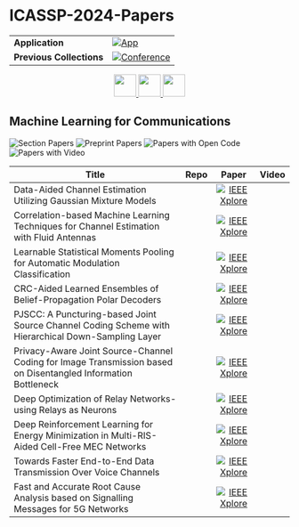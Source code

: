 # ICASSP-2024-Papers

<table>
    <tr>
        <td><strong>Application</strong></td>
        <td>
            <a href="https://huggingface.co/spaces/DmitryRyumin/NewEraAI-Papers" style="float:left;">
                <img src="https://img.shields.io/badge/🤗-NewEraAI--Papers-FFD21F.svg" alt="App" />
            </a>
        </td>
    </tr>
    <tr>
        <td><strong>Previous Collections</strong></td>
        <td>
            <a href="https://github.com/DmitryRyumin/ICASSP-2023-24-Papers/blob/main/README_2023.md">
                <img src="http://img.shields.io/badge/ICASSP-2023-0073AE.svg" alt="Conference">
            </a>
        </td>
    </tr>
</table>

<div align="center">
    <a href="https://github.com/DmitryRyumin/ICASSP-2023-24-Papers/blob/main/sections/2024/main/SPTM-L2.md">
        <img src="https://cdn.jsdelivr.net/gh/DmitryRyumin/NewEraAI-Papers@main/images/left.svg" width="40" alt="" />
    </a>
    <a href="https://github.com/DmitryRyumin/ICASSP-2023-24-Papers/">
        <img src="https://cdn.jsdelivr.net/gh/DmitryRyumin/NewEraAI-Papers@main/images/home.svg" width="40" alt="" />
    </a>
    <a href="https://github.com/DmitryRyumin/ICASSP-2023-24-Papers/blob/main/sections/2024/main/IVMSP-P2.md">
        <img src="https://cdn.jsdelivr.net/gh/DmitryRyumin/NewEraAI-Papers@main/images/right.svg" width="40" alt="" />
    </a>
</div>

## Machine Learning for Communications

![Section Papers](https://img.shields.io/badge/Section%20Papers-soon-42BA16) ![Preprint Papers](https://img.shields.io/badge/Preprint%20Papers-soon-b31b1b) ![Papers with Open Code](https://img.shields.io/badge/Papers%20with%20Open%20Code-soon-1D7FBF) ![Papers with Video](https://img.shields.io/badge/Papers%20with%20Video-soon-FF0000)

| **Title** | **Repo** | **Paper** | **Video** |
|-----------|:--------:|:---------:|:---------:|
| Data-Aided Channel Estimation Utilizing Gaussian Mixture Models |  | [![IEEE Xplore](https://img.shields.io/badge/IEEE-10447974-E4A42C.svg)](https://ieeexplore.ieee.org/document/10447974) |  |
| Correlation-based Machine Learning Techniques for Channel Estimation with Fluid Antennas |  | [![IEEE Xplore](https://img.shields.io/badge/IEEE-10447499-E4A42C.svg)](https://ieeexplore.ieee.org/document/10447499) |  |
| Learnable Statistical Moments Pooling for Automatic Modulation Classification |  | [![IEEE Xplore](https://img.shields.io/badge/IEEE-10446295-E4A42C.svg)](https://ieeexplore.ieee.org/document/10446295) |  |
| CRC-Aided Learned Ensembles of Belief-Propagation Polar Decoders |  | [![IEEE Xplore](https://img.shields.io/badge/IEEE-10447608-E4A42C.svg)](https://ieeexplore.ieee.org/document/10447608) |  |
| PJSCC: A Puncturing-based Joint Source Channel Coding Scheme with Hierarchical Down-Sampling Layer |  | [![IEEE Xplore](https://img.shields.io/badge/IEEE-10446143-E4A42C.svg)](https://ieeexplore.ieee.org/document/10446143) |  |
| Privacy-Aware Joint Source-Channel Coding for Image Transmission based on Disentangled Information Bottleneck |  | [![IEEE Xplore](https://img.shields.io/badge/IEEE-10447157-E4A42C.svg)](https://ieeexplore.ieee.org/document/10447157) |  |
| Deep Optimization of Relay Networks-using Relays as Neurons |  | [![IEEE Xplore](https://img.shields.io/badge/IEEE-10447401-E4A42C.svg)](https://ieeexplore.ieee.org/document/10447401) |  |
| Deep Reinforcement Learning for Energy Minimization in Multi-RIS-Aided Cell-Free MEC Networks |  | [![IEEE Xplore](https://img.shields.io/badge/IEEE-10447551-E4A42C.svg)](https://ieeexplore.ieee.org/document/10447551) |  |
| Towards Faster End-to-End Data Transmission Over Voice Channels |  | [![IEEE Xplore](https://img.shields.io/badge/IEEE-10447419-E4A42C.svg)](https://ieeexplore.ieee.org/document/10447419) |  |
| Fast and Accurate Root Cause Analysis based on Signalling Messages for 5G Networks |  | [![IEEE Xplore](https://img.shields.io/badge/IEEE-10448369-E4A42C.svg)](https://ieeexplore.ieee.org/document/10448369) |  |
